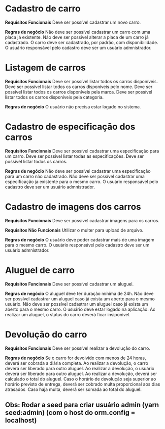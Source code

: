 # Cadastro de carro

**Requisitos Funcionais**
Deve ser possível cadastrar um novo carro.

**Regras de negócio**
Não deve ser possível cadastrar um carro com uma placa já existente.
Não deve ser possível alterar a placa de um carro já cadastrado.
O carro deve ser cadastrado, por padrão, com disponibilidade.
O usuário responsável pelo cadastro deve ser um usuário admnistrador.

# Listagem de carros

**Requisitos Funcionais**
Deve ser possível listar todos os carros disponíveis.
Deve ser possível listar todos os carros disponíveis pelo nome.
Deve ser possível listar todos os carros disponíveis pela marca.
Deve ser possível listar todos os carros disponíveis pela categoria.


**Regras de negócio**
O usuário não precisa estar logado no sistema.

# Cadastro de especificação dos carros

**Requisitos Funcionais**
Deve ser possível cadastrar uma especificação para um carro.
Deve ser possível listar todas as especificações.
Deve ser possível listar todos os carros.

**Regras de negócio**
Não deve ser possível cadastrar uma especificação para um carro não cadastrado.
Não deve ser possível cadastrar uma especificação ja existente para o mesmo carro.
O usuário responsável pelo cadastro deve ser um usuário admnistrador.

# Cadastro de imagens dos carros
**Requisitos Funcionais**
Deve ser possível cadastrar imagens para os carros.

**Requisitos Não Funcionais**
Utilizar o multer para upload de arquivo.

**Regras de negócio**
O usuário deve poder cadastrar  mais de uma imagem para o mesmo carro.
O usuário responsável pelo cadastro deve ser um usuário admnistrador.

# Aluguel de carro

**Requisitos Funcionais**
Deve ser possível cadastrar um aluguel.

**Regras de negócio**
O aluguel deve ter duração mínima de 24h.
Não deve ser possível cadastrar um aluguel caso já exista um aberto para o mesmo usuário.
Não deve ser possível cadastrar um aluguel caso já exista um aberto para o mesmo carro.
O usuário deve estar logado na aplicação.
Ao realizar um aluguel, o status do carro deverá ficar insiponível.


# Devolução do carro

**Requisitos Funcionais**
Deve ser possível realizar a devolução do carro.

**Regras de negócio**
Se o carro for devolvido com menos de 24 horas, deverá ser cobrada a diária completa.
Ao realizar a devolução, o carro deverá ser liberado para outro aluguel.
Ao realizar a devolução, o usuário deverá ser liberado para outro aluguel.
Ao realizar a devolução, deverá ser calculado o total do aluguel.
Caso o horário de devolução seja superior ao horário previsto de entrega, deverá ser cobrado multa proporcional aos dias atrasados.
Caso haja multa, deverá ser somada ao total do aluguel.

## Obs: Rodar a seed para criar usuário admin (yarn seed:admin) (com o host do orm.config = localhost)
